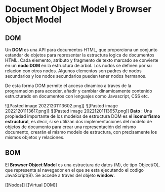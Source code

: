 # Document Object Model y Browser Object Model

## DOM

Un **DOM** es una API para documentos HTML, que proporciona un conjunto estandar de objetos para representar la estructura logica de documentos HTML. Cada elemento, atributo y fragmento de texto marcado se convierte en un **nodo DOM** en la estructura de arbol. Los nodos se definen por su relacion con otros nodos. Algunos elementos son padres de nodos secundarios y los nodos secundarios pueden tener nodos hermanos.

De esta forma DOM permite el acceso dinamico a traves de la programacion para acceder, añadir y cambiar dinamicamente contenido estructurado en documentos con lenguajes como Javascript, CSS etc.

![[Pasted image 20221201113602.png]]
![[Pasted image 20221201113617.png]]
![[Pasted image 20221201113957.png]]
**Dato** : Una propiedad importante de los modelos de estructura DOM es el **isomorfismo estructural**, es decir, si se utilizan dos implementaciones del modelo de objetos de documento para crear una representación del mismo documento, crearán el mismo modelo de estructura, con precisamente los mismos objetos y relaciones.

## BOM

El **Browser Object Model** es una estructura de datos (M), de tipo Object(O), que representa al navegador en el que se esta ejecutando el codigo JavaScript(B). Se accede a traves del objeto **window**.

[[Nodos]]
[[Virtual DOM]]